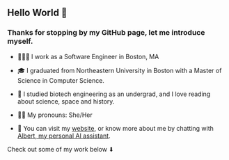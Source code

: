 ## Hello World 👋

### Thanks for stopping by my GitHub page, let me introduce myself.

- 👩🏻‍💻  I work as a Software Engineer in Boston, MA
- 🎓  I graduated from Northeastern University in Boston with a Master of Science in Computer Science. 
- 🧬  I studied biotech engineering as an undergrad, and I love reading about science, space and history.
- 👩🏻  My pronouns: She/Her

- 🤖 You can visit my [website](https://arushiagarwal.com/), or know more about me by chatting with [Albert, my personal AI assistant](https://arushi-assistant.streamlit.app/). 

Check out some of my work below ⬇

